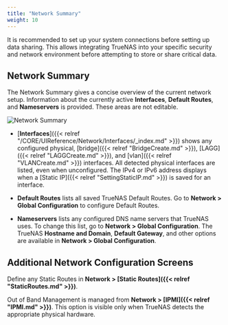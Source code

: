 ```yaml
---
title: "Network Summary"
weight: 10
---
```


It is recommended to set up your system connections before setting up data sharing.
This allows integrating TrueNAS into your specific security and network environment before attempting to store or share critical data.

## Network Summary

The Network Summary gives a concise overview of the current network setup.
Information about the currently active **Interfaces**, **Default Routes**, and **Nameservers** is provided.
These areas are not editable.

![**Network Summary**](/images/CORE/12.0/NetworkSummary.png "Network Summary")

* [**Interfaces**]({{< relref "/CORE/UIReference/Network/Interfaces/_index.md" >}}) shows any configured physical, [bridge]({{< relref "BridgeCreate.md" >}}), [LAGG]({{< relref "LAGGCreate.md" >}}), and [vlan]({{< relref "VLANCreate.md" >}}) interfaces.
  All detected physical interfaces are listed, even when unconfigured.
  The IPv4 or IPv6 address displays when a [Static IP]({{< relref "SettingStaticIP.md" >}}) is saved for an interface.

* **Default Routes** lists all saved TrueNAS Default Routes.
  Go to **Network > Global Configuration** to configure Default Routes.

* **Nameservers** lists any configured DNS name servers that TrueNAS uses. To change this list, go to **Network > Global Configuration**. The TrueNAS **Hostname and Domain**, **Default Gateway**, and other options are available in **Network > Global Configuration**.

## Additional Network Configuration Screens

Define any Static Routes in **Network > [Static Routes]({{< relref "StaticRoutes.md" >}})**.

Out of Band Management is managed from **Network > [IPMI]({{< relref "IPMI.md" >}})**. This option is visible only when TrueNAS detects the appropriate physical hardware.
